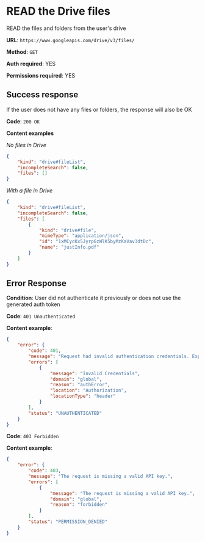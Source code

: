 # READ the Drive files

READ the files and folders from the user's drive

**URL**: ```https://www.googleapis.com/drive/v3/files/```

**Method**: ```GET```

**Auth required**: YES

**Permissions required**: YES

## Success response

If the user does not have any files or folders, the response will also be OK

**Code**: ```200 OK```

**Content examples**

*No files in Drive*
```json
{
    "kind": "drive#fileList",
    "incompleteSearch": false,
    "files": []
}
```
*With a file in Drive*
```json
{
    "kind": "drive#fileList",
    "incompleteSearch": false,
    "files": [
        {
            "kind": "drive#file",
            "mimeType": "application/json",
            "id": "1xMCycKx5Jyrp6zWlK5byMzKaVav3dtDc",
            "name": "justInfo.pdf"
        }
    ]
}
```

## Error Response

**Condition**: User did not authenticate it previously or does not use the generated auth token

**Code**: ```401 Unauthenticated```

**Content example**:

```json
{
    "error": {
        "code": 401,
        "message": "Request had invalid authentication credentials. Expected OAuth 2 access token, login cookie or other valid authentication credential. See https://developers.google.com/identity/sign-in/web/devconsole-project.",
        "errors": [
            {
                "message": "Invalid Credentials",
                "domain": "global",
                "reason": "authError",
                "location": "Authorization",
                "locationType": "header"
            }
        ],
        "status": "UNAUTHENTICATED"
    }
}
```
**Code**: ```403 Forbidden```

**Content example**:
```json
{
    "error": {
        "code": 403,
        "message": "The request is missing a valid API key.",
        "errors": [
            {
                "message": "The request is missing a valid API key.",
                "domain": "global",
                "reason": "forbidden"
            }
        ],
        "status": "PERMISSION_DENIED"
    }
}
```